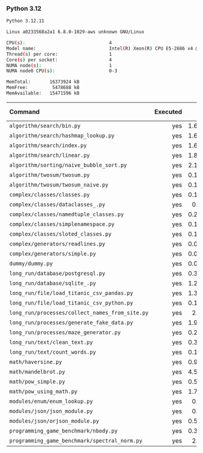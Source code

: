 ### **Python 3.12**

```bash
Python 3.12.11

Linux a0233568a2a1 6.8.0-1029-aws unknown GNU/Linux

CPU(s):                               4
Model name:                           Intel(R) Xeon(R) CPU E5-2686 v4 @ 2.30GHz
Thread(s) per core:                   1
Core(s) per socket:                   4
NUMA node(s):                         1
NUMA node0 CPU(s):                    0-3

MemTotal:       16373924 kB
MemFree:         5478688 kB
MemAvailable:   15471596 kB
```

| Command | Executed | Mean [s] | Stddev [s] | Median [s] | Min [s] | Max [s] | Memory [MB] |
|:---|---:|---:|---:|---:|---:|---:|---:|
| `algorithm/search/bin.py` | yes | 1.66764 | 0.01568 | 1.67508 | 1.64353 | 1.68156 | 36.94029 |
| `algorithm/search/hashmap_lookup.py` | yes | 1.66851 | 0.02357 | 1.67428 | 1.63315 | 1.69282 | 38.54018 |
| `algorithm/search/index.py` | yes | 1.69972 | 0.008 | 1.70126 | 1.68953 | 1.70841 | 36.75614 |
| `algorithm/search/linear.py` | yes | 1.82597 | 0.0154 | 1.82596 | 1.80331 | 1.84035 | 36.67076 |
| `algorithm/sorting/naive_bubble_sort.py` | yes | 2.15651 | 0.17664 | 2.1524 | 1.91127 | 2.4103 | 28.28069 |
| `algorithm/twosum/twosum.py` | yes | 0.18871 | 0.00259 | 0.18817 | 0.18628 | 0.19252 | 27.42969 |
| `algorithm/twosum/twosum_naive.py` | yes | 0.18182 | 0.01035 | 0.18643 | 0.16343 | 0.18753 | 27.83984 |
| `complex/classes/classes.py` | yes | 0.10493 | 0.00104 | 0.10478 | 0.10337 | 0.10588 | 28.45982 |
| `complex/classes/dataclasses_.py` | yes | 0.3342 | 0.01209 | 0.32631 | 0.32448 | 0.34956 | 28.57254 |
| `complex/classes/namedtuple_classes.py` | yes | 0.25611 | 0.01285 | 0.2641 | 0.24145 | 0.26745 | 28.65681 |
| `complex/classes/simplenamespace.py` | yes | 0.11576 | 0.01192 | 0.11102 | 0.10774 | 0.13683 | 29.3817 |
| `complex/classes/sloted_classes.py` | yes | 0.10531 | 0.00307 | 0.10397 | 0.10224 | 0.10914 | 28.5558 |
| `complex/generators/readlines.py` | yes | 0.03508 | 0.01345 | 0.02591 | 0.02471 | 0.0502 | 27.85212 |
| `complex/generators/simple.py` | yes | 0.08636 | 0.00257 | 0.0876 | 0.08288 | 0.08868 | 29.48103 |
| `dummy/dummy.py` | yes | 0.02861 | 0.01173 | 0.02378 | 0.02265 | 0.04956 | 27.94699 |
| `long_run/database/postgresql.py` | yes | 0.32685 | 0.00934 | 0.32379 | 0.32008 | 0.34317 | 33.41964 |
| `long_run/database/sqlite_.py` | yes | 1.29778 | 0.01407 | 1.29569 | 1.28327 | 1.31281 | 71.6942 |
| `long_run/file/load_titanic_csv_pandas.py` | yes | 1.37408 | 0.01984 | 1.37082 | 1.34673 | 1.39832 | 75.0692 |
| `long_run/file/load_titanic_csv_python.py` | yes | 0.14062 | 0.01412 | 0.13126 | 0.12921 | 0.15732 | 28.20033 |
| `long_run/processes/collect_names_from_site.py` | yes | 2.2636 | 0.0355 | 2.27402 | 2.21897 | 2.30653 | 49.98549 |
| `long_run/processes/generate_fake_data.py` | yes | 1.94218 | 0.0406 | 1.93019 | 1.89954 | 1.99424 | 71.87612 |
| `long_run/processes/maze_generator.py` | yes | 0.21505 | 0.02056 | 0.21043 | 0.18831 | 0.24372 | 27.96261 |
| `long_run/text/clean_text.py` | yes | 0.39905 | 0.00438 | 0.39797 | 0.39431 | 0.4054 | 27.44308 |
| `long_run/text/count_words.py` | yes | 0.16862 | 0.01424 | 0.17681 | 0.15224 | 0.18075 | 27.85547 |
| `math/haversine.py` | yes | 0.96053 | 0.01803 | 0.97121 | 0.94039 | 0.97573 | 28.04855 |
| `math/mandelbrot.py` | yes | 4.53633 | 0.05289 | 4.51011 | 4.50401 | 4.62881 | 44.19475 |
| `math/pow_simple.py` | yes | 0.58863 | 0.00419 | 0.58721 | 0.58462 | 0.59426 | 28.00167 |
| `math/pow_using_math.py` | yes | 1.73134 | 0.03168 | 1.72369 | 1.69828 | 1.78215 | 27.40402 |
| `modules/enum/enum_lookup.py` | yes | 0.4031 | 0.00429 | 0.40446 | 0.39815 | 0.40831 | 27.70592 |
| `modules/json/json_module.py` | yes | 0.6382 | 0.01709 | 0.63065 | 0.6184 | 0.65805 | 27.88783 |
| `modules/json/orjson_module.py` | yes | 0.52792 | 0.01738 | 0.52061 | 0.50901 | 0.54754 | 28.13783 |
| `programming_game_benchmark/nbody.py` | yes | 0.33968 | 0.0133 | 0.33223 | 0.32781 | 0.35467 | 27.72935 |
| `programming_game_benchmark/spectral_norm.py` | yes | 2.4181 | 0.03931 | 2.39893 | 2.39747 | 2.48809 | 28.49777 |
